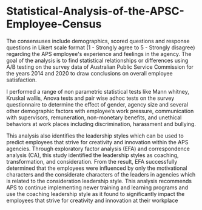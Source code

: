 # Statistical-Analysis-of-the-APSC-Employee-Census

The consensuses include demographics, scored questions and response questions in Likert scale format (1 - Strongly agree to 5 - Strongly disagree) regarding the APS employee's experience and feelings in the agency. The goal of the analysis is to find statistical relationships or differences using A/B testing on the survey data of Australian Public Service Commission for the years 2014 and 2020 to draw conclusions on overall employee satisfaction.

I performed a range of non parametric statistical tests like Mann whitney, Kruskal wallis, Anova tests and pair wise adhoc tests on the survey questionnaire to determine the effect of gender, agency size and several other demographic factors with employee’s work pressure, communication with supervisors, remuneration, non-monetary benefits, and unethical behaviors at work places including discrimination, harassment and bullying. 

This analysis also identifies the leadership styles which can be used to predict employees that strive for creativity and innovation within the APS agencies. Through exploratory factor analysis (EFA) and correspondence analysis (CA), this study identified the leadership styles as coaching, transformation, and consideration. From the result, EFA successfully determined that the employees were influenced by only the motivational characters and the considerate characters of the leaders in agencies which is related to the consideration leadership style. This analysis recommends APS to continue implementing newer training and learning programs and use the coaching leadership style as it found to significantly impact the employees that strive for creativity and innovation at their workplace
